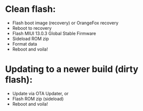 # Clean flash:
- Flash boot image (recovery) or OrangeFox recovery
- Reboot to recovery
- Flash MIUI 13.0.3 Global Stable Firmware
- Sideload ROM zip
- Format data
- Reboot and voila!

# Updating to a newer build (dirty flash):
- Update via OTA Updater, or
- Flash ROM zip (sideload)
- Reboot and voila!

